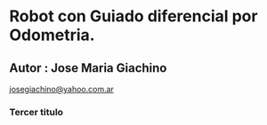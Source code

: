 # Robot con Guiado diferencial por Odometria.
## Autor : Jose Maria Giachino  

josegiachino@yahoo.com.ar

### Tercer titulo
